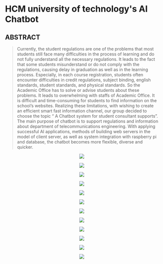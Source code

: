 # HCM university of technology's AI Chatbot 
## ABSTRACT 
> Currently, the student regulations are one of the problems that most students still face many difficulties in the process of learning and do not fully understand all the necessary regulations. It leads to the fact that some students misunderstand or do not comply with the regulations, causing delay in graduation as well as in the learning process. 
> Especially, in each course registration, students often encounter difficulties in credit regulations, subject binding, english standards, student standards, and physical standards. So the Academic Office has to solve or advise students about these problems. It leads to overwhelming with staffs of Academic Office. It is difficult and time-consuming for students to find information on the school’s websites. 
> Realizing these limitations, with wishing to create an efficient smart fast information channel, our group decided to choose the topic “ A Chatbot system for student consultant supports”. The main purpose of chatbot is to support regulations and information about department of telecommunications engineering. With applying successful AI applications, methods of building web servers in the model of client server, as well as system integration with raspberry pi and database, the chatbot becomes more flexible, diverse and quicker.

<p align="center"> <img src="img/tổng quan.png" width=""> </p>
<p align="center"> <img src="img/ER.png" width=""> </p>
<p align="center"> <img src="img/csdl.png" width=""> </p>
<p align="center"> <img src="img/mysql.png" width=""> </p>
<p align="center"> <img src="img/gd_app.png" width=""> </p>
<p align="center"> <img src="img/login.png" width=""> </p>
<p align="center"> <img src="img/stream Socket.png" width=""> </p>
<p align="center"> <img src="img/chatbot.png" width=""> </p>

<p align="center"> <img src="img/giaotiep.png" width=""> </p>
<p align="center"> <img src="img/mapschool.png" width=""> </p>
<p align="center"> <img src="img/with rasp.png" width=""> </p>



<p align="center"> <img src="img/thực tế.png" width=""> </p>




